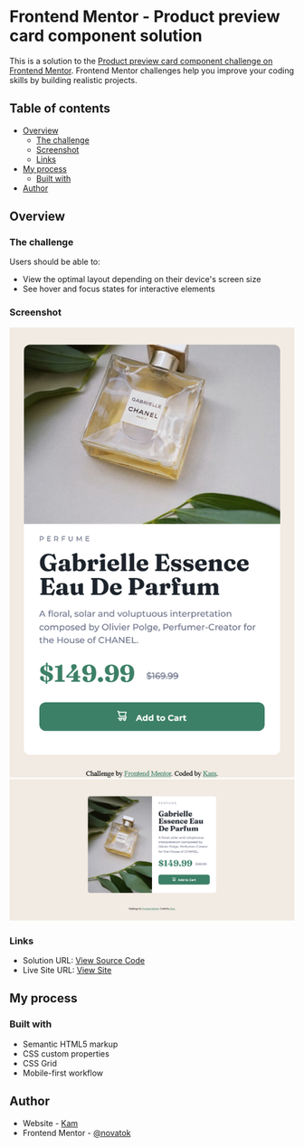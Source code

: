 # Frontend Mentor - Product preview card component solution

This is a solution to the [Product preview card component challenge on Frontend Mentor](https://www.frontendmentor.io/challenges/product-preview-card-component-GO7UmttRfa). Frontend Mentor challenges help you improve your coding skills by building realistic projects. 

## Table of contents

- [Overview](#overview)
  - [The challenge](#the-challenge)
  - [Screenshot](#screenshot)
  - [Links](#links)
- [My process](#my-process)
  - [Built with](#built-with)
- [Author](#author)

## Overview

### The challenge

Users should be able to:

- View the optimal layout depending on their device's screen size
- See hover and focus states for interactive elements

### Screenshot

![Mobile Preview](./screenshot-mobile.png)
![Desktop Preview](./screenshot.png)

### Links

- Solution URL: [View Source Code](https://github.com/novatok/frontendmentor/tree/main/product-preview-card-component-main)
- Live Site URL: [View Site](https://novatok.github.io/frontendmentor/product-preview-card-component-main/)

## My process

### Built with

- Semantic HTML5 markup
- CSS custom properties
- CSS Grid
- Mobile-first workflow

## Author

- Website - [Kam](https://github.com/novatok?tab=repositories)
- Frontend Mentor - [@novatok](https://www.frontendmentor.io/profile/novatok)
